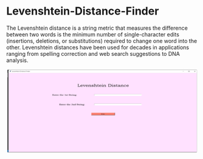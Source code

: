 # Levenshtein-Distance-Finder
The Levenshtein distance is a string metric that measures the difference between two words is the minimum number of single-character edits (insertions, deletions, or substitutions) required to change one word into the other.
Levenshtein distances have been used for decades in applications ranging from spelling correction and web search suggestions to DNA analysis.

<img width="882" alt="image" src="https://github.com/manjuv03/Levenshtein-Distance-Finder/blob/main/output/Picture1.png">
